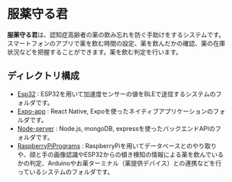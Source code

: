 # 服薬守る君

 **服薬守る君**は、認知症高齢者の薬の飲み忘れを防ぐ手助けをするシステムです。
 スマートフォンのアプリで薬を飲む時間の設定、薬を飲んだかの確認、薬の在庫状況などを把握することができます。薬を飲む判定を行います。


## ディレクトリ構成

 - [Esp32](https://github.com/ao320/hukuyakumamoru/tree/main/Esp32) : ESP32を用いて加速度センサーの値をBLEで送信するシステムのフォルダです。
 - [Expo-app](https://github.com/ao320/hukuyakumamoru/tree/main/Expo-app) : React Native, Expoを使ったネイティブアプリケーションのフォルダです。
 - [Node-server](https://github.com/ao320/hukuyakumamoru/tree/main/Node-server) : Node.js, mongoDB, expressを使ったバックエンドAPIのフォルダです。
 - [RaspberryPiPrograms](https://github.com/ao320/hukuyakumamoru/tree/main/RaspberryPiPrograms) : RaspberryPiを用いてデータベースとのやり取りや、顔と手の画像認識やESP32からの傾き検知の情報による薬を飲んでいるかの判定、Arduinoやお薬ターミナル（薬提供デバイス）との連携などを行っているシステムのフォルダです。
